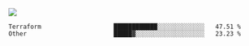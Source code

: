 ![](https://github-profile-summary-cards.vercel.app/api/cards/profile-details?username=igtm&theme=dracula)
<!--START_SECTION:waka-->

```text
Terraform                    ████████████░░░░░░░░░░░░░   47.51 %
Other                        █████▓░░░░░░░░░░░░░░░░░░░   23.23 %
```

<!--END_SECTION:waka-->
